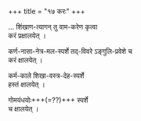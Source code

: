 +++
title = "१७ करः"
+++

…
शिंखाण-त्यागन् तु वाम-करेण कृत्वा  
करं प्रक्षालयेत् ।

कर्ण-नासा-नेत्र-मल-स्पर्शे तद्-विवरे ऽङ्गुलि-प्रवेशे च  
करं क्षालयेत् ।

कर्म-काले शिखा-वस्त्र-देह-स्पर्शे  
हस्तं क्षालयेत् ।

गोमयंधयोः+++(=??)+++ स्पर्शे  
च क्षालयेत् ।  

